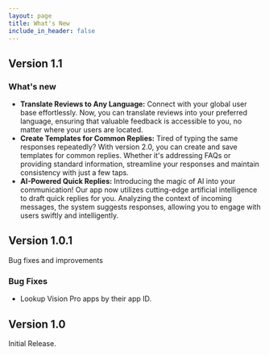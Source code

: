 ```yaml
---
layout: page
title: What's New
include_in_header: false
---
```


## **Version 1.1**

### What's new
* **Translate Reviews to Any Language:** Connect with your global user base effortlessly. Now, you can translate reviews into your preferred language, ensuring that valuable feedback is accessible to you, no matter where your users are located.
* **Create Templates for Common Replies:** Tired of typing the same responses repeatedly? With version 2.0, you can create and save templates for common replies. Whether it's addressing FAQs or providing standard information, streamline your responses and maintain consistency with just a few taps.
* **AI-Powered Quick Replies:** Introducing the magic of AI into your communication! Our app now utilizes cutting-edge artificial intelligence to draft quick replies for you. Analyzing the context of incoming messages, the system suggests responses, allowing you to engage with users swiftly and intelligently.

## **Version 1.0.1**
Bug fixes and improvements

### Bug Fixes
* Lookup Vision Pro apps by their app ID.

## **Version 1.0**
Initial Release.
